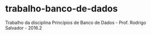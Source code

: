 # trabalho-banco-de-dados
Trabalho da disciplina Princípios de Banco de Dados - Prof. Rodrigo Salvador - 2016.2
